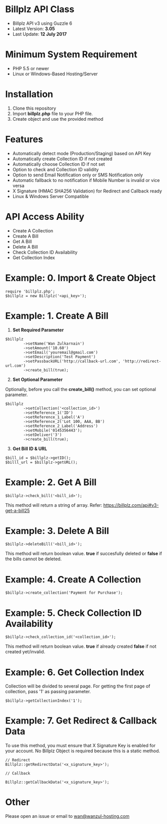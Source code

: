 # Billplz API Class

- Billplz API v3 using Guzzle 6 <br>
- Latest Version: **3.05** <br>
- Last Update: **12 July 2017**

# Minimum System Requirement
- PHP 5.5 or newer
- Linux or Windows-Based Hosting/Server

# Installation

1. Clone this repository
2. Import **billplz.php** file to your PHP file.
3. Create object and use the provided method

# Features

- Automatically detect mode (Production/Staging) based on API Key
- Automatically create Collection ID if not created
- Automatically choose Collection ID if not set
- Option to check and Collection ID validity
- Option to send Email Notification only or SMS Notification only
- Automatic fallback to no notification if Mobile Number is invalid or vice versa
- X Signature (HMAC SHA256 Validation) for Redirect and Callback ready
- Linux & Windows Server Compatible

# API Access Ability

- Create A Collection
- Create A Bill
- Get A Bill
- Delete A Bill
- Check Collection ID Availability
- Get Collection Index

# Example: 0. Import & Create Object

```
require 'billplz.php';
$billplz = new Billplz('<api_key>');
```

# Example: 1. Create A Bill

1. **Set Required Parameter**

```
$billplz
        ->setName('Wan Zulkarnain')
        ->setAmount('10.60')
        ->setEmail('youremail@gmail.com')
        ->setDescription('Test Payment')
        ->setPassbackURL('http://callback-url.com', 'http://redirect-url.com')
        ->create_bill(true);
```

2. **Set Optional Parameter**

Optionally, before you call the **create_bill()** method, you can set optional parameter. 

```
$billplz
        ->setCollection('<collection_id>')
        ->setReference_1('ID')
        ->setReference_1_Label('A')
        ->setReference_2('Lot 100, AAA, BB')
        ->setReference_2_Label('Address')
        ->setMobile('0145356443');
        ->setDeliver('3')
        ->create_bill(true);
```

3. **Get Bill ID & URL**

```
$bill_id = $billplz->getID();
$billl_url = $billplz->getURL();
```

# Example: 2. Get A Bill

```
$billplz->check_bill('<bill_id>');
```
This method will return a string of array. Refer: https://billplz.com/api#v3-get-a-bill25

# Example: 3. Delete A Bill

```
$billplz->deleteBill('<bill_id>');
```
This method will return boolean value. **true** if succesfully deleted or **false** if the bills cannot be deleted.

# Example: 4. Create A Collection

```
$billplz->create_collection('Payment for Purchase');
```

# Example: 5. Check Collection ID Availability

```
$billplz->check_collection_id('<collection_id>');
```
This method will return boolean value. **true** if already created **false** if not created yet/invalid.

# Example: 6. Get Collection Index

Collection will be divided to several page. For getting the first page of collection, pass '1' as passing parameter.

```
$billplz->getCollectionIndex('1');
```

# Example: 7. Get Redirect & Callback Data

To use this method, you must ensure that X Signature Key is enabled for your account. No Billplz Object is required because this is a static method.

```
// Redirect
Billplz::getRedirectData('<x_signature_key>');

// Callback

Billplz::getCallbackData('<x_signature_key>');
```

# Other

Please open an issue or email to wan@wanzul-hosting.com
